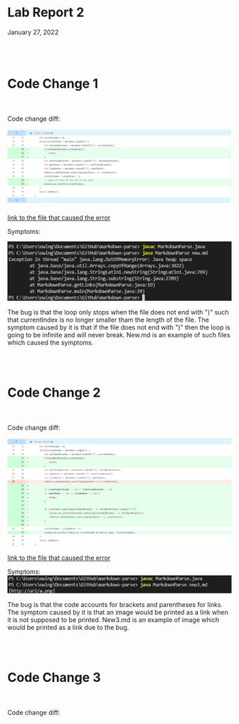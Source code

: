 # **Lab Report 2**
January 27, 2022
<br/><br/>
<br/><br/>
# Code Change 1
<br/><br/>
Code change diff:

![Image](2676711cfc672d09a3951ab99198a5c1.png)

[link to the file that caused the error](https://github.com/littlefishy1/markdown-parse/commit/0290a53148a94a4d8c0c6c63eff48edfce44e838)

Symptoms:

![Image](eb253b0610e392dd846e4b7de4610ee8.png)

The bug is that the loop only stops when the file does not end with ")" such that currentIndex is no longer smaller tham the length of the file. The symptom caused by it is that if the file does not end with ")" then the loop is going to be infinite and will never break. New.md is an example of such files which caused the symptoms.

<br/><br/>
# Code Change 2
<br/><br/>
Code change diff:

![Image](28d24a9265304f37365f8cfeefac3e16.png)

[link to the file that caused the error](https://github.com/littlefishy1/markdown-parse/blob/main/new3.md)

Symptoms: ![Image](28ff30074a359255287710a603fea240.png)

The bug is that the code accounts for brackets and parentheses for links. The symptom caused by it is that an image would be printed as a link when it is not supposed to be printed. New3.md is an example of image which would be printed as a link due to the bug.

<br/><br/>
# Code Change 3
<br/><br/>
Code change diff: 